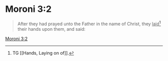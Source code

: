 # Moroni 3:2

> After they had prayed unto the Father in the name of Christ, they <u>laid</u>[^a] their hands upon them, and said:

[Moroni 3:2](https://www.churchofjesuschrist.org/study/scriptures/bofm/moro/3?lang=eng&id=p2#p2)


[^a]: TG [[Hands, Laying on of]].
